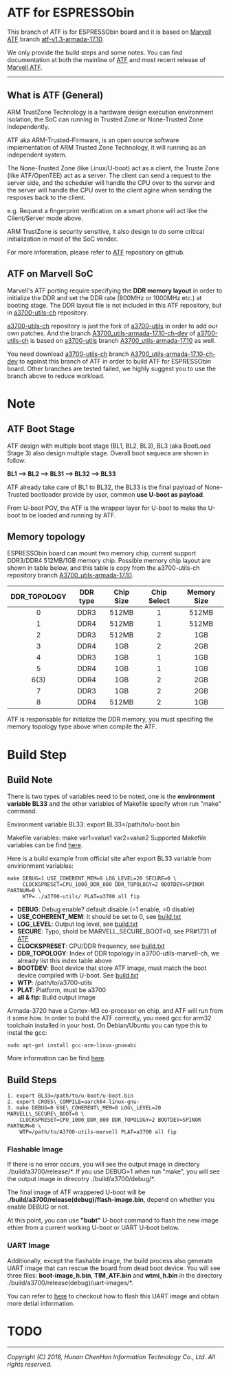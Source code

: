 ATF for ESPRESSObin
===================

This branch of ATF is for ESPRESSObin board and it is based on
[Marvell ATF][Marvell ATF] branch
[atf-v1.3-armada-17.10][atf-v1.3-armada-17.10].

We only provide the build steps and some notes. You can find documentation at
both the mainline of [ATF][ATF] and most recent release of
[Marvell ATF][Marvell ATF].

******

What is ATF (General)
---------------------

ARM TrustZone Technology is a hardware design execution environment isolation,
the SoC can running in Trusted Zone or None-Trusted Zone independently.

ATF aka ARM-Trusted-Firmware, is an open source software implementation of
ARM Trusted Zone Technology, it will running as an independent system.

The None-Trusted Zone (like Linux/U-boot) act as a client, the Truste Zone
(like ATF/OpenTEE) act as a server. The client can send a request to the
server side, and the scheduler will handle the CPU over to the server and the
server will handle the CPU over to the client agine when sending the resposes
back to the client.

e.g. Request a fingerprint verification on a smart phone will act like the
Client/Server mode above.

ARM TrustZone is security sensitive, it also design to do some critical
initialization in most of the SoC vender.

For more information, please refer to [ATF][ATF] repository on github.

ATF on Marvell SoC
------------------

Marvell's ATF porting require specifying the **DDR memory layout** in order to
initialize the DDR and set the DDR rate (800MHz or 1000MHz etc.) at booting
stage. The DDR layout file is not included in this ATF repository, but in
[a3700-utils-ch][A3700-utils-marvell-ch] repository.

[a3700-utils-ch][A3700-utils-marvell-ch] repository is just the fork of
[a3700-utils][A3700-utils-marvell] in order to add our own patches. And the
branch [A3700\_utils-armada-17.10-ch-dev][A3700_utils-armada-17.10-ch-dev] of
[a3700-utils-ch][A3700-utils-marvell-ch] is based on
[a3700-utils][A3700-utils-marvell-ch] branch 
[A3700\_utils-armada-17.10][A3700_utils-armada-17.10] as well.

You need download [a3700-utils-ch][A3700-utils-marvell-ch] branch
[A3700\_utils-armada-17.10-ch-dev][A3700_utils-armada-17.10-ch-dev] to against
this branch of ATF in order to build ATF for ESPRESSObin board. Other branches
are tested failed, we highly suggest you to use the branch above to reduce
workload.

Note
====

ATF Boot Stage
--------------

ATF design with multiple boot stage (BL1, BL2, BL3), BL3 (aka BootLoad Stage
3) also design multiple stage. Overall boot sequece are shown in follow:

**BL1 --> BL2 --> BL31 --> BL32 --> BL33**

ATF already take care of BL1 to BL32, the BL33 is the final payload of
None-Trusted bootloader provide by user, common **use U-boot as payload**.

From U-boot POV, the ATF is the wrapper layer for U-boot to make the U-boot
to be loaded and running by ATF.

Memory topology
---------------

ESPRESSObin board can mount two memory chip, current support DDR3/DDR4
512MB/1GB memory chip. Possible memory chip layout are shown in table below,
and this table is copy from the a3700-utils-ch repository branch
[A3700\_utils-armada-17.10][A3700_utils-armada-17.10].

|DDR\_TOPOLOGY|DDR type|Chip Size|Chip Select|Memory Size|
|:-----------:|:------:|:-------:|:---------:|:---------:|
|     0       |  DDR3  |  512MB  |     1     |   512MB   |
|     1       |  DDR4  |  512MB  |     1     |   512MB   |
|     2       |  DDR3  |  512MB  |     2     |    1GB    |
|     3       |  DDR4  |   1GB   |     2     |    2GB    |
|     4       |  DDR3  |   1GB   |     1     |    1GB    |
|     5       |  DDR4  |   1GB   |     1     |    1GB    |
|     6(3)    |  DDR4  |   1GB   |     2     |    2GB    |
|     7       |  DDR3  |   1GB   |     2     |    2GB    |
|     8       |  DDR4  |  512MB  |     2     |    1GB    |

ATF is responsable for initialize the DDR memory, you must specifing the memory
topology type above when compile the ATF.

Build Step
==========

Build Note
----------

There is two types of variables need to be noted, one is the **environment
variable BL33** and the other variables of Makefile specify when run "make"
command.

Environment variable BL33: export BL33=/path/to/u-boot.bin

Makefile variables: make var1=value1 var2=value2
Supported Makefile variables can be find [here][build.txt].

Here is a build example from official site after export BL33 variable from
envirionment variables:
```
make DEBUG=1 USE_COHERENT_MEM=0 LOG_LEVEL=20 SECURE=0 \
     CLOCKSPRESET=CPU_1000_DDR_800 DDR_TOPOLOGY=2 BOOTDEV=SPINOR PARTNUM=0 \
     WTP=../a3700-utils/ PLAT=a3700 all fip
```

* **DEBUG**: Debug enable? default disable.(=1 enable, =0 disable)
* **USE\_COHERENT\_MEM**: It should be set to 0, see [build.txt][build.txt]
* **LOG\_LEVEL**: Output log level, see [build.txt][build.txt]
* **SECURE**: Typo, shold be MARVELL\_SECURE\_BOOT=0, see PR#1731 of
[ATF][ATF]
* **CLOCKSPRESET**: CPU/DDR frequency, see [build.txt][build.txt]
* **DDR\_TOPOLOGY**: Index of DDR topology in a3700-utils-marvell-ch, we
already list this index table above
* **BOOTDEV**: Boot device that store ATF image, must match the boot device
compiled with U-boot. See [build.txt][build.txt]
* **WTP**: /path/to/a3700-utils
* **PLAT**: Platform, must be a3700
* **all & fip**: Build output image

Armada-3720 have a Cortex-M3 co-procesor on chip, and ATF will run from it
some how. In order to build the ATF correctly, you need gcc for arm32
toolchain installed in your host. On Debian/Ubuntu you can type this to instal
the gcc:
```
sudo apt-get install gcc-arm-linux-gnueabi
```

More information can be find [here][Build From Source - Bootloader].

Build Steps
-----------

```
1. export BL33=/path/to/u-boot/u-boot.bin
2. export CROSS\_COMPILE=aarch64-linux-gnu-
3. make DEBUG=0 USE\_COHERENT\_MEM=0 LOG\_LEVEL=20 MARVELL\_SECURE\_BOOT=0 \
	CLOCKSPRESET=CPU_1000_DDR_800 DDR_TOPOLOGY=2 BOOTDEV=SPINOR PARTNUM=0 \
	WTP=/path/to/A3700-utils-marvell PLAT=a3700 all fip
```

### Flashable Image

If there is no error occurs, you will see the output image in directory
./build/a3700/release/\*. If you use DEBUG=1 when run "make", you will see the
output image in direcotry ./build/a3700/debug/\*.

The final image of ATF wrappered U-boot will be
**./build/a3700/release(debug)/flash-image.bin**, depend on whether you enable
DEBUG or not.

At this point, you can use **"bubt"** U-boot command to flash the new image ethier
from a current working U-boot or UART U-boot below.

### UART Image

Additionally, except the flashable image, the build process also generate UART
image that can rescue the board from dead boot device. You will see three
files: **boot-image\_h.bin**, **TIM\_ATF.bin** and **wtmi\_h.bin** in the
directory ./build/a3700/release(debug)/uart-images/\*.

You can refer to [here][A3700-utils-marvell-ch] to checkout how to flash this
UART image and obtain more detial information.

TODO
====

******

*Copyright (C) 2018, Hunan ChenHan Information Technology Co., Ltd. All rights reserved.*

[ATF]: https://github.com/ARM-software/arm-trusted-firmware "ARM Trusted Firmware"

[Marvell ATF]: https://github.com/MarvellEmbeddedProcessors/atf-marvell "Marvell ATF"
[atf-v1.3-armada-17.10]: https://github.com/MarvellEmbeddedProcessors/atf-marvell/tree/atf-v1.3-armada-17.10 "atf-v1.3-armada-17.10"

[A3700-utils-marvell-ch]: https://github.com/chenhaninformation/A3700-utils-marvell "A3700-utils-marvell-ch"
[A3700_utils-armada-17.10-ch-dev]: https://github.com/chenhaninformation/A3700-utils-marvell/tree/A3700_utils-armada-17.10-ch-dev

[A3700-utils-marvell]: https://github.com/MarvellEmbeddedProcessors/A3700-utils-marvell "A3700-utils-marvell"
[A3700_utils-armada-17.10]: https://github.com/MarvellEmbeddedProcessors/A3700-utils-marvell/tree/A3700_utils-armada-17.10

[build.txt]: ./docs/marvell/build.txt#L40

[Build From Source - Bootloader]: http://wiki.espressobin.net/tiki-index.php?page=Build+From+Source+-+Bootloader "Build From Source - Bootloader"
